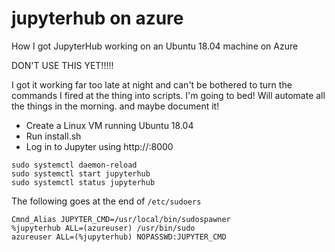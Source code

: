 # jupyterhub on azure

How I got JupyterHub working on an Ubuntu 18.04 machine on Azure 

DON'T USE THIS YET!!!!! 

I got it working far too late at night and can't be bothered to turn the commands I fired at the thing into scripts. I'm going to bed!
Will automate all the things in the morning.
and maybe document it!

* Create a Linux VM running Ubuntu 18.04
* Run install.sh
* Log in to Jupyter using http://<Your VM IP Address>:8000

```
sudo systemctl daemon-reload
sudo systemctl start jupyterhub
sudo systemctl status jupyterhub
```

The following goes at the end of `/etc/sudoers`
```
Cmnd_Alias JUPYTER_CMD=/usr/local/bin/sudospawner
%jupyterhub ALL=(azureuser) /usr/bin/sudo
azureuser ALL=(%jupyterhub) NOPASSWD:JUPYTER_CMD
```
